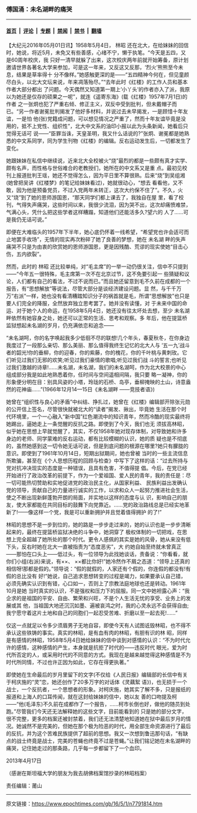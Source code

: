 ### 傅国涌：未名湖畔的痛哭

---

#### [首页](../../../..?n7791814) &nbsp;|&nbsp; [评论](../../../../../epoch-comment?n7791814) &nbsp;|&nbsp; [专题](../../../../../epoch-special?n7791814) &nbsp;|&nbsp; [禁闻](../../../../../epoch-news?n7791814) &nbsp;|&nbsp; [禁书](../../../../../books?n7791814) &nbsp;|&nbsp; [翻墙](https://github.com/gfw-breaker/nogfw/blob/master/README.md?n7791814)


<div class="post_content" id="artbody" itemprop="articleBody">
 <!-- article content begin -->
 <p>
  【大纪元2016年05月01日讯】1958年5月4日，
  <ok href="https://www.epochtimes.com/gb/tag/%E6%9E%97%E6%98%AD.html">
   林昭
  </ok>
  还在北大，在给妹妹的回信时，她说，将近5月，未免又有些善感，心绪不宁，懒于执笔。“今天是五四，又是60周年校庆，我 只好一清早就躲了出来，这次校庆两年前就开始筹备，原计划邀请世界各著名大学来参加，可是这一年来，又反这又反那，‘烈火’熊熊至今未息，结果是草率得十 分不像样。”她感触更深的是——“五四精神今何在，但见童颜尽白头，以北大文坛来说，年来凋落殆尽。”“去年此时《红楼》的工作人员和基本作者大部分都出 了问题。今天偶然又知道第一期上‘小丫头’的作者亦入了派，我原以为她还是仅存的硕果之一呢”，就连《遥寄东海》(载《红楼》1957年7月1日)的作者 之一张炯也犯了严重右倾、修正主义，双反中受到批判，但未戴帽子而已。“另一作者谢冕批判揭发了他好多材料，并说过去未早揭发，一是顾惜十年友谊，一是怕 他(张)党籍成问题，可以想见情况之严重了，然而十年友谊毕竟是没用的，抵不上党性、组织性”，北大中文系的油印小报以此为头条新闻，她看后只觉得无话可 说——“臣罪当诛，天皇圣明，我又什么话说的?”张炯、谢冕都是她熟悉的中文系同学，同为学生刊物《红楼》的编辑。反右运动发生后，一切都发生了变化。
 </p>
 <p>
  她跟妹妹在私信中继续说，近来北大全校被火“烧”最烈的都是一些颇有真才实学、颇有名声，而性格与世俗难合的老教授们，她所在的中文系又是重 点。最初见校刊上报道批判王瑶，她还不觉得怎么，因为平日里不算很熟。后来“烧”到吴组湘(她曾把吴讲《红楼梦》的笔记给妹妹看过)，她就很动心，“想去 看看他，又不敢，因为他是预备党员，不过入党两年未转正，这次大约保不住了”。不久，火又“烧”到了她的恩师游国恩，“那天同学们都上课去了，我独自在屋 里，看了校刊，气得失声痛哭，这些时间以来，我很少流泪，因为哭不出，这次却痛愤难禁，气满心头，凭什么把这些学者这样糟蹋，知道他们还能活多久?望六的 人了……可是我仍无话可说。”
 </p>
 <p>
  即便在大难临头的1957年下半年，她心底仍怀着一线希望，“希望党也许会适可而止地罢手收场”，无情的现实再次粉碎了她了良善的梦想，她在
  <ok href="https://www.epochtimes.com/gb/tag/%E6%9C%AA%E5%90%8D%E6%B9%96.html">
   未名湖
  </ok>
  畔的失声痛哭不只是为由衷的欣赏她的恩师游国恩，更是因残酷、荒谬的现实使她“目击心伤，五内欲裂”。
 </p>
 <p>
  然而，此时的
  <ok href="https://www.epochtimes.com/gb/tag/%E6%9E%97%E6%98%AD.html">
   林昭
  </ok>
  还比较单纯，对“毛主席”的一举一动仍很关注，信中不只提到——“今年五一很特殊，毛主席第一次不在北京过节，这不免要引起一 些猜疑和议论，人们都有自己的看法，不过不说而已。”而且她还留意到毛不久前在成都的一个报告，有“思想解放”等说法，尽管大部分是谈经济建设问题。显 然，与千千万万“右派”一样，她也没有看清糟踏知识分子的祸首就是毛，所谓“思想解放”也只是要人们完全的降服，全然放弃独立思考罢了。她并没有读懂，对 于未来中国的命运、对于她个人的命运，在1958年5月4日，她还没有往太坏处去想，至少
  <ok href="https://www.epochtimes.com/gb/tag/%E6%9C%AA%E5%90%8D%E6%B9%96.html">
   未名湖
  </ok>
  畔依然有她容身之处，她还可以正常的生活、思考和观察。多 年后，他在提篮桥监狱想起未名湖的岁月，仍充满依恋和追念——
 </p>
 <p>
  “未名湖呵，你的名字唤起我多少低徊不尽的联想!几个年头，春夏秋冬，在你身边我度过了一段那么亲切、那么美丽、那么值得我终生记忆的北大人与 ‘五一九’战斗者的韶光!你的垂柳，你的迎春，你的紫藤，你的槐花，你的千叶桃与黄刺玫。它们听见过我们无邪的欢笑;听见过我们豪情的歌唱;听见过我们战 斗的誓言;也听见过我们激越的诗章!……未名湖，未名湖，我们的未名湖呵，作为北大校景的中心组成部分我是如此地熟悉着你，任时间与空间遥相间隔，我只要 略一凝神，你的形象便分明在目：别具风姿的小塔，玲珑的石桥、岛亭，垂柳掩映的土山，诗意盎然的花神庙……”(1966年12月14—15日《未名湖畔 ——竞技者语》)
 </p>
 <p>
  她曾在“组织性与良心的矛盾”中纠结、挣扎过，她曾在《红楼》编辑部开除张元勋的公开信上签名，尽管很快就被北大的“读者”揭发、揪出，毕竟她 生活在那个时代环境里，一个一心融入“新中国”红色潮流中的知识青年，然而冷酷的现实最终将她踢出，逼她走上一条觉醒的反抗之路。即使到了今天，我们也无 须拔高林昭，似乎她在思想上早就觉醒了，其实，不仅1958年她对现存体制，对导致她和许多身边的老师、同学蒙难的反右运动，都有比较模糊的认识，她的质 疑也是不彻底的，虽然她感到这一切令她无话可说，但是到底问题的根源在哪里?她只有朦胧的意识。即使到了1961年10月14日，短期出狱期间，她也曾被 当时的一些主流信息所欺骗，甚至在《个人思想历程的回顾与检查》中写下了这样的话：“过去所持与党对抗冲决现实的态度是一种错误，且具有危害，不值得提 倡。今后，在党已经开始进行了政治改革的前提下，作为一个爱祖国、爱人民的青年，我的责任是：尽一切可能热切赞助和实地促进党的政治民主化，从国家利益、 民族利益出发确认党的领导，贡献自己的力量进行诚实的工作，以求和众人一起努力推进社会生活，使之不断出现新鲜蓬勃开朗的局面，并实地以这样的态度与认 识，影响自己的朋友，使大家都能在共同目标的鼓舞下向党靠近。……党的政治路线总是已经实地革新了!——像这样一个党，我是可以重新拥护并且觉着值得拥护 的了!”
 </p>
 <p>
  林昭的思想不是一步到位的，她的路是一步步走过来的，她的认识也是一步步清晰起来的，最终在提篮桥监狱决绝的斗争中，她洞穿了 极权体制的一切把戏，在思想上完全超越了她所处的那个时代。更令人感佩的其实是她的风骨，她从来没有低下头，反右时她在北大一直被指责为“态度恶劣”，大 约她自始至终就未曾真正——那怕在口头上——低过头，有一位领导为此找她谈话，责备说：“你看看，就你们小组(右派)来说，有××、 ××都比你好!”她冷然作不屑之态道：“领导上还真的相信呀!那都是假的。”领导说：“假的就假的，人家还有个假的，你连假的都没有!有假的总比没有 好!”她说，自己追求思想转变的过程是竭力，如果要承认自己错，必须先确实认识到有错，心口如一，否则上了宗教法庭地球也还是转动。1961年10月是她 当时真实的认识，不是强权和压力下的屈服。同一文中她袒露心声：“我企求的是祖国的平安、自由、繁荣和兴旺，不是个人生活无忧的享受、业务上的发展或其 他，当祖国大地还沉沉如墨、遍被哀鸿之时，我的心灵永远不会获得自由;我宁愿守着这片土地和自己的同胞们一起忍受苦难、折磨以至一起去死!……”
 </p>
 <p>
  仅这一点就足以令多少须眉男子无地自容，即使今天有人试图诋毁林昭，也不得不承认这些铁铸的事实。真实的林昭，是有血有肉的林昭，有胆有识的林 昭，同样是有感情的林昭，1958年5月4日她给妹妹的信中谈到对感情的认识：“不为时代允许的感情，这种感情的产生，本身就是抗拒了时代的——违反时代 眼光，爱为时代所否定的人，或采用时代的不同意的方式。我现在是越来越觉得这种感情是不为时代所同情，不过也许正因为如此，它存在得更执著。”
 </p>
 <p>
  即使她在生命最后的岁月里留下的文字(不仅给《人民日报》编辑部的长信中有关于柯庆施的“灵”恋，她还创作了20多万字的对话体《灵藕絮 语》)，也无损于一个战士，一个反抗者，一个思想者的形象。对柯庆施，她其实了解不多，只是报纸的报道和上海人的口耳传闻，就在这封给妹妹的信中，她以友 善的口吻提及柯——“他(毛泽东)不久前在成都作了一个报告，……柯市长倒也好，做他的随员到处跑。”尽管我们今天还无法解释她的这些文字，目前能看到的 只是她的部分文字，很不完整，更多的档案还被封禁着，我们还无法清楚地知道她在狱中最后岁月的情况。她诚然不是完美的，但她在那个极为险恶的时代，用全部生命资源进行了最后的反抗，并为这个苦难民族提供了超前的思想。我又一次想到鲁迅那句话，“有缺点的战士终竟是战士，完美的苍蝇也终竟不过是苍蝇。”让我们铭记她在未名湖畔的痛哭，记住她走过的那条路，几乎每一步都留下了一个血印。
 </p>
 <p>
  2013年4月17日
 </p>
 <p>
  （感谢在斯坦福大学的朋友为我去胡佛档案馆抄录的林昭档案）
 </p>
 <p>
  责任编辑：莆山
 </p>
 <p>
 </p>
 <!-- article content end -->
 <div id="below_article_ad">
 </div>
</div>


---

原文链接：https://www.epochtimes.com/gb/16/5/1/n7791814.htm